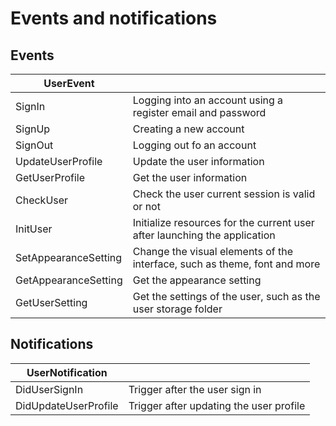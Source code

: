 # Events and notifications

## Events 

| UserEvent            |                                                                           |
|----------------------|---------------------------------------------------------------------------|
| SignIn               | Logging into an account using a register email and password               |
| SignUp               | Creating a new account                                                    |
| SignOut              | Logging out fo an account                                                 |
| UpdateUserProfile    | Update the user information                                               |
| GetUserProfile       | Get the user information                                                  |
| CheckUser            | Check the user current session is valid or not                            |
| InitUser             | Initialize resources for the current user after launching the application |
| SetAppearanceSetting | Change the visual elements of the interface, such as theme, font and more |
| GetAppearanceSetting | Get the appearance setting                                                |
| GetUserSetting       | Get the settings of the user, such as the user storage folder             |


## Notifications


| UserNotification     |                                         |
|----------------------|-----------------------------------------|
| DidUserSignIn        | Trigger after the user sign in          |
| DidUpdateUserProfile | Trigger after updating the user profile | 
